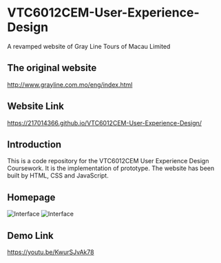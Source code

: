# VTC6012CEM-User-Experience-Design
A revamped website of Gray Line Tours of Macau Limited

## The original website
http://www.grayline.com.mo/eng/index.html

## Website Link
https://217014366.github.io/VTC6012CEM-User-Experience-Design/

## Introduction
This is a code repository for the VTC6012CEM User Experience Design Coursework.
It is the implementation of prototype. The website has been built by HTML, CSS and JavaScript.

## Homepage
![Interface](https://i.ibb.co/jZJtjHy/111.png) ![Interface](https://i.ibb.co/BtnM1Dx/222.png)

## Demo Link
https://youtu.be/KwurSJvAk78

